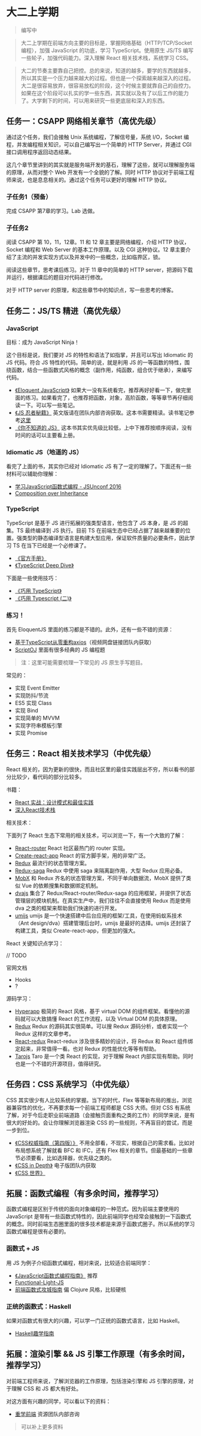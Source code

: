 # 大二上学期

> 编写中

> 大二上学期在前端方向主要的目标是，掌握网络基础（HTTP/TCP/Socket编程），加强 JavaScript 的功底，学习 TypeScript。使用原生 JS/TS 编写一些轮子，加强代码能力。深入理解 React 相关技术栈，系统学习 CSS。

> 大二的节奏主要靠自己把控。总的来说，知道的越多，要学的东西就越多，所以其实是一个压力越来越大的过程。但也是一个探索越来越深入的过程。大二是很容易放弃，很容易放松的阶段，这个时候主要就靠自己的自控力。如果在这个阶段可以扎实的学一些东西，其实就以及有了以后工作的能力了。大学剩下的时间，可以用来研究一些更底层和深入的东西。


## 任务一：CSAPP 网络相关章节（高优先级）

通过这个任务，我们会接触 Unix 系统编程，了解信号量，系统 I/O，Socket 编程，并发编程相关知识，可以自己编写出一个简单的 HTTP Server，并通过 CGI 接口调用程序返回动态结果。

这几个章节里讲到的其实就是服务端开发的基石，理解了这些，就可以理解服务端的原理，从而对整个 Web 开发有一个全貌的了解。同时 HTTP 协议对于前端工程师来说，也是息息相关的。通过这个任务可以更好的理解 HTTP 协议。

### 子任务1（预备）

完成 CSAPP 第7章的学习。Lab 选做。

### 子任务2

阅读 CSAPP 第 10，11，12章。11 和 12 章主要是网络编程，介绍 HTTP 协议，Socket 编程和 Web Server 的基本工作原理。以及 CGI 这种协议。12 章主要介绍了主流的并发实现方式以及并发中的一些概念，比如临界区，锁。

阅读这些章节，思考课后练习。对于 11 章中的简单的 HTTP server，把源码下载并运行，根据课后的题目对代码进行修改。

对于 HTTP server 的原理，和这些章节中的知识点，写一些思考的博客。


## 任务二：JS/TS 精进（高优先级）


### JavaScript

目标：成为 JavaScript Ninja！

这个目标是说，我们要对 JS 的特性和语法了如指掌，并且可以写出 Idiomatic 的 JS 代码。符合 JS 特性的代码。简单的说，就是利用 JS 的一等函数的特性，围绕函数，结合一些函数式风格的概念（副作用，纯函数，组合优于继承），来编写代码。

+ [《Eloquent JavaScript》](https://eloquentjavascript.net/) 如果大一没有系统看完，推荐再好好看一下，做完里面的练习。如果看完了，也推荐把函数，对象，高阶函数，等等章节再仔细阅读一下。可以写一些笔记。
+ [《JS 忍者秘籍》](https://detail.tmall.com/item.htm?spm=a230r.1.14.4.4048133bbjlB5d&id=566464604411&ns=1&abbucket=2) 英文版请在团队内部咨询获取。这本书需要精读。读书笔记参考[这里](https://zxc0328.github.io/diary/2018/01/2018-01-08.html)
+ [《你不知道的 JS》](http://product.dangdang.com/27883708.html) 这本书其实优先级比较低，上中下推荐按顺序阅读，没有时间的话可以主要看上册。


### Idiomatic JS（地道的 JS）

看完了上面的书，其实你已经对 Idiomatic JS 有了一定的理解了。下面还有一些材料可以辅助你理解：

+ [学习JavaScript函数式编程 - JSUnconf 2016](https://www.youtube.com/watch?v=e-5obm1G_FY&list=LLHdx8Qwo6uxw0fj3gQ5yeTg&index=51)
+ [Composition over Inheritance](https://www.youtube.com/watch?v=wfMtDGfHWpA)

### TypeScript

TypeScript 是基于 JS 进行拓展的强类型语言，他包含了 JS 本身，是 JS 的超集。TS 最终编译到 JS
执行。目前 TS 在前端生态中已经占据了越来越重要的位置。强类型的静态编译型语言是构建大型应用，保证软件质量的必要条件，因此学习 TS 在当下已经是一个必修课了。

+ [《官方手册》](https://www.typescriptlang.org/docs/handbook/basic-types.html)
+ [《TypeScript Deep Dive》](https://basarat.gitbooks.io/typescript/docs/getting-started.html)

下面是一些使用技巧：

+ [《巧用 TypeScript》](https://zhuanlan.zhihu.com/p/39620591)
+ [《巧用 Typescript (二)》](https://zhuanlan.zhihu.com/p/64423022)

### 练习！

首先 EloquentJS 里面的练习都是不错的。此外，还有一些不错的资源：


+ [基于TypeScript从零重构axios](https://coding.imooc.com/class/330.html)（视频网盘链接团队内获取）
+ [ScriptOJ](http://scriptoj.mangojuice.top/problems?tag=all) 里面有很多经典的 JS 编程题

> 注：这里可能需要梳理一下常见的 JS 原生手写题目。

常见的：

+ 实现 Event Emitter
+ 实现防抖/节流
+ ES5 实现 Class
+ 实现 Bind 
+ 实现简单的 MVVM
+ 实现字符串模板引擎
+ 实现 Promise

## 任务三：React 相关技术学习（中优先级）

React 相关的，因为更新的很快，而且社区里的最佳实践层出不穷，所以看书的部分比较少，看代码的部分比较多。

书籍：

+ [React 实战：设计模式和最佳实践](https://juejin.im/book/5ba42844f265da0a8a6aa5e9)
+ [深入React技术栈](http://product.dangdang.com/24135483.html)


相关技术：

下面列了 React 生态下常用的相关技术，可以浏览一下，有一个大致的了解：

+ [React-router](https://reacttraining.com/react-router/web) React 社区最热门的 router 实现。
+ [Create-react-app](https://github.com/facebook/create-react-app) React 的官方脚手架，用的非常广泛。
+ [Redux](https://redux.js.org/) 最流行的状态管理方案。
+ [Redux-saga](https://github.com/redux-saga/redux-saga) Redux 中使用 saga 来隔离副作用，大型 Redux 应用必备。
+ [MobX](https://github.com/mobxjs/mobx) 和 Redux 齐名的状态管理方案，不同于单向数据流，MobX 提供了类似 Vue 的依赖搜集和数据绑定机制。
+ [dvajs](https://dvajs.com/) 集合了 Redux/React-router/Redux-saga 的应用框架，并提供了状态管理层的模块机制。在真实生产中，我们往往不会直接使用 Redux 而是使用 dva 之类的框架来帮助我们快速的进行开发。
+ [umijs](https://umijs.org/) umijs 是一个快速搭建中后台应用的框架/工具，在使用蚂蚁系技术（Ant design/dva）搭建管理后台时，umijs 是最好的选择。umijs 还封装了构建工具，类似 Create-react-app，但更加的强大。

React 关键知识点学习：

// TODO

官网文档

+ Hooks
+ ?

源码学习：

+ [Hyperapp](https://github.com/jorgebucaran/hyperapp) 极简的 React 风格，基于 virtual DOM 的组件框架。看懂他的源码就可以大致搞懂 React 的工作流程，以及 Virtual DOM 的具体原理。
+ [Redux](https://redux.js.org/) Redux 的源码其实很简单。可以搜 Redux 源码分析，或者实现一个 Redux 这样的文章参考。
+ [React-redux](https://react-redux.js.org/) React-redux 涉及很多精妙的设计，将 Redux 和 React 组件绑定起来，非常值得一看。也对 Redux 的性能优化等等有帮助。
+ [Tarojs](https://github.com/NervJS/taro) Taro 是一个类 React 的实现，对于理解 React 内部实现有帮助。同时也是一个不错的开源项目，值得研究。


## 任务四：CSS 系统学习（中优先级）

CSS 其实很少有人比较系统的掌握。当下的时代，Flex 等等新布局的推出，浏览器兼容性的优化，不再要求每一个前端工程师都是 CSS 大师。但对 CSS 有系统了解，对于今后走职业前端道路（会接触页面重构之类的工作）的同学来说，是有很大的好处的。会让你理解浏览器渲染 CSS 的一些规则，不再盲目的尝试，而是一步到位。

+ [《CSS权威指南（第四版）》](http://product.dangdang.com/27380293.html) 不用全部看，不现实，根据自己的需求看。比如对布局想系统了解就看 BFC 和 IFC，还有 Flex 相关的章节。但最基础的一些章节必须要看，比如选择器，优先级之类的。
+ [《CSS in Depth》](https://www.manning.com/books/css-in-depth) 电子版团队内获取
+ [《CSS 世界》](http://product.dangdang.com/25206611.html)


## 拓展：函数式编程（有多余时间，推荐学习）

函数式编程是区别于传统的面向对象编程的一种范式。因为前端主要使用的 JavaScript 是带有一些函数式特性的，因此前端同学也经常会接触到一下函数式的概念。同时前端生态圈里面的很多技术都是来源于函数式圈子。所以系统的学习函数式编程是很有必要的。

### 函数式 + JS

用 JS 为例子介绍函数式编程，相对来说，比较适合前端同学：

+ [《JavaScript函数式编程指南》](http://product.dangdang.com/25286300.html) 推荐
+ [Functional-Light-JS](https://github.com/getify/Functional-Light-JS)
+ [前端函数式攻城指南](http://product.dangdang.com/24038062.html) 偏 Clojure 风格，比较硬核

### 正统的函数式：Haskell

如果对函数式有很大的兴趣，可以学一门正统的函数式语言，比如 Haskell。

+ [Haskell趣学指南](http://product.dangdang.com/23399176.html)


## 拓展：渲染引擎 && JS 引擎工作原理（有多余时间，推荐学习）

对前端工程师来说，了解浏览器的工作原理，包括渲染引擎和 JS 引擎的原理，对于理解 CSS 和 JS 都大有好处。

对这方面有兴趣的同学，可以看以下的资料：

+ [重学前端](https://time.geekbang.org/column/intro/154) 资源团队内部咨询

> 可以补上更多资料









